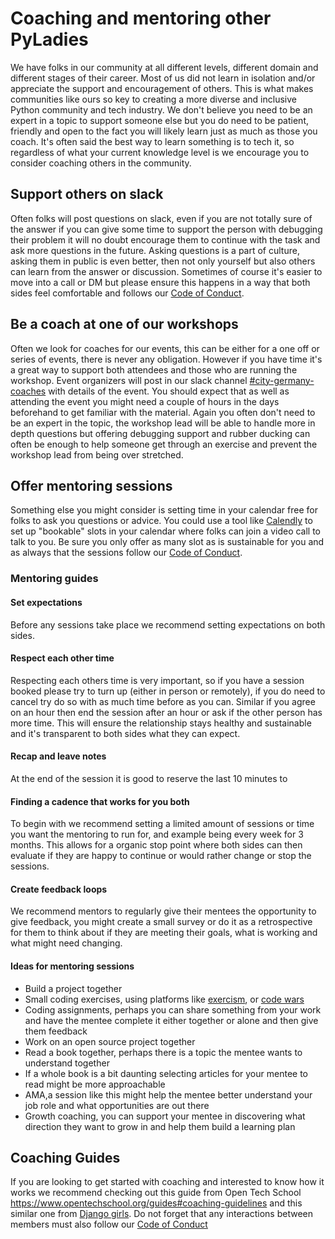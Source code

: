 # Coaching and mentoring other PyLadies

We have folks in our community at all different levels, different domain and different stages of their career. Most of us did not learn in isolation and/or appreciate the support and encouragement of others. This is what makes communities like ours so key to creating a more diverse and inclusive Python community and tech industry. We don't believe you need to be an expert in a topic to support someone else but you do need to be patient, friendly and open to the fact you will likely learn just as much as those you coach. It's often said the best way to learn something is to tech it, so regardless of what your current knowledge level is we encourage you to consider coaching others in the community.


## Support others on slack

Often folks will post questions on slack, even if you are not totally sure of the answer if you can give some time to support the person with debugging their problem it will no doubt encourage them to continue with the task and ask more questions in the future. Asking questions is a part of culture, asking them in public is even better, then not only yourself but also others can learn from the answer or discussion. Sometimes of course it's easier to move into a call or DM but please ensure this happens in a way that both sides feel comfortable and follows our [Code of Conduct](https://www.pyladies.com/CodeOfConduct/).

## Be a coach at one of our workshops

Often we look for coaches for our events, this can be either for a one off or series of events, there is never any obligation. However if you have time it's a great way to support both attendees and those who are running the workshop. Event organizers will post in our slack channel [#city-germany-coaches](https://pyladies.slack.com/archives/C02U8K95FQC) with details of the event. You should expect that as well as attending the event you might need a couple of hours in the days beforehand to get familiar with the material. Again you often don't need to be an expert in the topic, the workshop lead will be able to handle more in depth questions but offering debugging support and rubber ducking can often be enough to help someone get through an exercise and prevent the workshop lead from being over stretched.

## Offer mentoring sessions

Something else you might consider is setting time in your calendar free for folks to ask you questions or advice. You could use a tool like [Calendly]() to set up "bookable" slots in your calendar where folks can join a video call to talk to you. Be sure you only offer as many slot as is sustainable for you and as always that the sessions follow our [Code of Conduct](https://www.pyladies.com/CodeOfConduct/).

### Mentoring guides

#### Set expectations

Before any sessions take place we recommend setting expectations on both sides. 

#### Respect each other time

Respecting each others time is very important, so if you have a session booked please try to turn up (either in person or remotely), if you do need to cancel try do so with as much time before as you can. Similar if you agree on an hour then end the session after an hour or ask if the other person has more time. This will ensure the relationship stays healthy and sustainable and it's transparent to both sides what they can expect.

#### Recap and leave notes

At the end of the session it is good to reserve the last 10 minutes to 

#### Finding a cadence that works for you both

To begin with we recommend setting a limited amount of sessions or time you want the mentoring to run for, and example being every week for 3 months. This allows for a organic stop point where both sides can then evaluate if they are happy to continue or would rather change or stop the sessions.

#### Create feedback loops

We recommend mentors to regularly give their mentees the opportunity to give feedback, you might create a small survey or do it as a retrospective for them to think about if they are meeting their goals, what is working and what might need changing.

#### Ideas for mentoring sessions

- Build a project together
- Small coding exercises, using platforms like [exercism](), or [code wars]()
- Coding assignments, perhaps you can share something from your work and have the mentee complete it either together or alone and then give them feedback
- Work on an open source project together
- Read a book together, perhaps there is a topic the mentee wants to understand together
- If a whole book is a bit daunting selecting articles for your mentee to read might be more approachable 
- AMA,a session like this might help the mentee better understand your job role and what opportunities are out there
- Growth coaching, you can support your mentee in discovering what direction they want to grow in and help them build a learning plan


## Coaching Guides

If you are looking to get started with coaching and interested to know how it works we recommend checking out this guide from Open Tech School https://www.opentechschool.org/guides#coaching-guidelines and this similar one from [Django girls](https://coach.djangogirls.org/tips/). Do not forget that any interactions between members must also follow our [Code of Conduct](https://www.pyladies.com/CodeOfConduct/)

